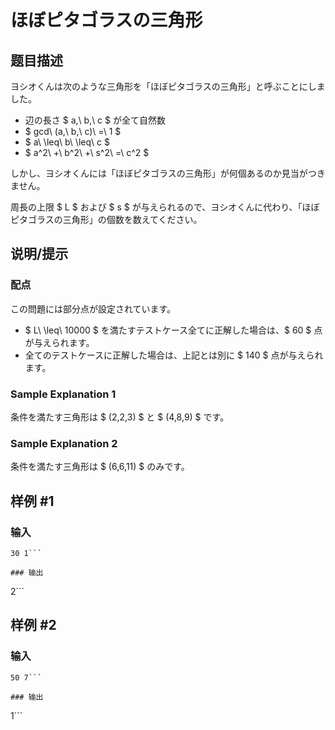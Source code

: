 # ほぼピタゴラスの三角形

## 题目描述

[problemUrl]: https://atcoder.jp/contests/tenka1-2015-final/tasks/tenka1_2015_final_d

ヨシオくんは次のような三角形を「ほぼピタゴラスの三角形」と呼ぶことにしました。

- 辺の長さ $ a,\ b,\ c $ が全て自然数
- $ gcd\ (a,\ b,\ c)\ =\ 1 $
- $ a\ \leq\ b\ \leq\ c $
- $ a^2\ +\ b^2\ +\ s^2\ =\ c^2 $

しかし、ヨシオくんには「ほぼピタゴラスの三角形」が何個あるのか見当がつきません。

周長の上限 $ L $ および $ s $ が与えられるので、ヨシオくんに代わり、「ほぼピタゴラスの三角形」の個数を数えてください。

## 说明/提示

### 配点

この問題には部分点が設定されています。

- $ L\ \leq\ 10000 $ を満たすテストケース全てに正解した場合は、$ 60 $ 点が与えられます。
- 全てのテストケースに正解した場合は、上記とは別に $ 140 $ 点が与えられます。

### Sample Explanation 1

条件を満たす三角形は $ (2,2,3) $ と $ (4,8,9) $ です。

### Sample Explanation 2

条件を満たす三角形は $ (6,6,11) $ のみです。

## 样例 #1

### 输入

```
30 1```

### 输出

```
2```

## 样例 #2

### 输入

```
50 7```

### 输出

```
1```

